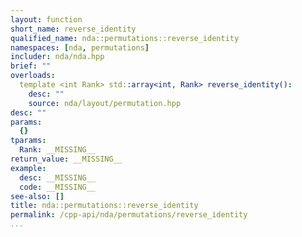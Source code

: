 ```yaml
---
layout: function
short_name: reverse_identity
qualified_name: nda::permutations::reverse_identity
namespaces: [nda, permutations]
includer: nda/nda.hpp
brief: ""
overloads:
  template <int Rank> std::array<int, Rank> reverse_identity():
    desc: ""
    source: nda/layout/permutation.hpp
desc: ""
params:
  {}
tparams:
  Rank: __MISSING__
return_value: __MISSING__
example:
  desc: __MISSING__
  code: __MISSING__
see-also: []
title: nda::permutations::reverse_identity
permalink: /cpp-api/nda/permutations/reverse_identity
...
```


